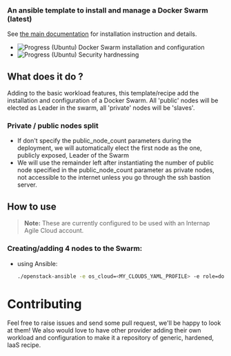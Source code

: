 ### An ansible template to install and manage a Docker Swarm (latest)

See [the main documentation](/) for installation instruction and details.

+ ![Progress](http://progressed.io/bar/100)   (Ubuntu) Docker Swarm installation and configuration
+ ![Progress](http://progressed.io/bar/80)    (Ubuntu) Security hardnessing

## What does it do ?
Adding to the basic workload features, this template/recipe add the installation
and configuration of a Docker Swarm. All 'public' nodes will be elected as Leader
in the swarm, all 'private' nodes will be 'slaves'.

### Private / public nodes split
- If don't specify the public_node_count parameters during the deployment, we will
automatically elect the first node as the one, publicly exposed, Leader of the Swarm
- We will use the remainder left after instantiating the number of public node
specified in the public_node_count parameter as private nodes, not accessible to
the internet unless you go through the ssh bastion server.

## How to use
> **Note:** These are currently configured to be used with an Internap Agile Cloud account.

### Creating/adding 4 nodes to the Swarm:
* using Ansible:
  ```bash
  ./openstack-ansible -e os_cloud=<MY_CLOUDS_YAML_PROFILE> -e role=docker-swarm -e node_count=4
  ```

# Contributing
Feel free to raise issues and send some pull request, we'll be happy to look at them!
We also would love to have other provider adding their own workload and configuration
to make it a repository of generic, hardened, IaaS recipe.  
